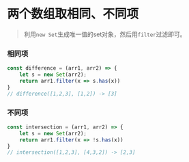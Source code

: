 # 两个数组取相同、不同项

> 利用`new Set`生成唯一值的set对象，然后用`filter`过滤即可。

### 相同项

```js
const difference = (arr1, arr2) => {
    let s = new Set(arr2);
    return arr1.filter(x => s.has(x))
}
// difference([1,2,3], [1,2]) -> [3]
```

### 不同项

```js
const intersection = (arr1, arr2) => {
    let s = new Set(arr2);
    return arr1.filter(x => !s.has(x))
}
// intersection([1,2,3], [4,3,2]) -> [2,3]
```
